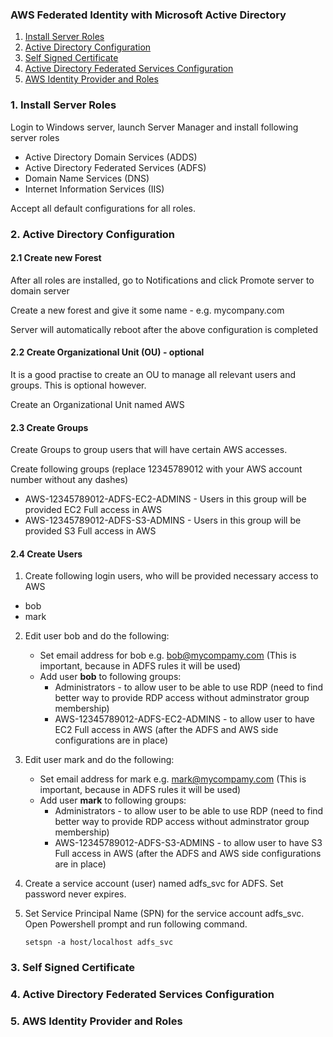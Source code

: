 ### AWS Federated Identity with Microsoft Active Directory

1. [Install Server Roles](#install-server-roles) 
2. [Active Directory Configuration](#ad-config)
3. [Self Signed Certificate](#self-signed-cert)
4. [Active Directory Federated Services Configuration](#adfs-config)
5. [AWS Identity Provider and Roles](#aws-idp-roles)


<a id='install-server-roles'></a>
### 1. Install Server Roles
Login to Windows server, launch Server Manager and install following server roles
* Active Directory Domain Services (ADDS)
* Active Directory Federated Services (ADFS)
* Domain Name Services (DNS)
* Internet Information Services (IIS)

Accept all default configurations for all roles.

<a id='ad-config'></a>
### 2. Active Directory Configuration

#### 2.1 Create new Forest
After all roles are installed, go to Notifications and click Promote server to domain server

Create a new forest and give it some name - e.g. mycompany.com

Server will automatically reboot after the above configuration is completed

#### 2.2 Create Organizational Unit (OU) - optional
It is a good practise to create an OU to manage all relevant users and groups. This is optional however.

Create an Organizational Unit named AWS

#### 2.3 Create Groups
Create Groups to group users that will have certain AWS accesses. 

Create following groups (replace 12345789012 with your AWS account number without any dashes)
* AWS-12345789012-ADFS-EC2-ADMINS - Users in this group will be provided EC2 Full access in AWS
* AWS-12345789012-ADFS-S3-ADMINS - Users in this group will be provided S3 Full access in AWS

#### 2.4 Create Users
1. Create following login users, who will be provided necessary access to AWS
  * bob
  * mark

2. Edit user bob and do the following:
   * Set email address for bob e.g. bob@mycompamy.com (This is important, because in ADFS rules it will be used)
   * Add user **bob** to following groups:
     * Administrators - to allow user to be able to use RDP (need to find better way to provide RDP access without adminstrator group membership)
     * AWS-12345789012-ADFS-EC2-ADMINS - to allow user to have EC2 Full access in AWS (after the ADFS and AWS side configurations are in place)

3. Edit user mark and do the following:
   * Set email address for mark e.g. mark@mycompamy.com (This is important, because in ADFS rules it will be used)
   * Add user **mark** to following groups:
     * Administrators - to allow user to be able to use RDP (need to find better way to provide RDP access without adminstrator group membership)
     * AWS-12345789012-ADFS-S3-ADMINS - to allow user to have S3 Full access in AWS (after the ADFS and AWS side configurations are in place)


4. Create a service account (user) named adfs_svc for ADFS. Set password never expires.

5. Set Service Principal Name (SPN) for the service account adfs_svc. Open Powershell prompt and run following command.

   ```setspn -a host/localhost adfs_svc```

<a id='self-signed-cert'></a>
### 3. Self Signed Certificate


<a id='adfs-config'></a>
### 4. Active Directory Federated Services Configuration


<a id='aws-idp-roles'></a>
### 5. AWS Identity Provider and Roles